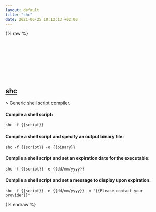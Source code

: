 ```yaml
---
layout: default
title: "shc"
date: 2021-06-25 18:12:13 +02:00
---
```

{% raw %}
<h2 id="shc">
  <a href="/en/common/shc.html">shc</a> <a href="#shc"><svg class="icon">
    <use href="/assets/images/unicode_sprite.svg#link" />
  </svg></a>
</h2>
> Generic shell script compiler.

#### Compile a shell script:
```shell
shc -f {{script}}
```
#### Compile a shell script and specify an output binary file:
```shell
shc -f {{script}} -o {{binary}}
```
#### Compile a shell script and set an expiration date for the executable:
```shell
shc -f {{script}} -e {{dd/mm/yyyy}}
```
#### Compile a shell script and set a message to display upon expiration:
```shell
shc -f {{script}} -e {{dd/mm/yyyy}} -m "{{Please contact your provider}}"
```
{% endraw %}